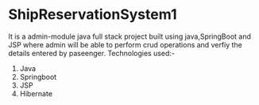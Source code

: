 # ShipReservationSystem1
It is a admin-module java full stack project built using java,SpringBoot and JSP where admin will be able to perform crud operations and verfiy the details entered by paseenger.
Technologies used:-
1. Java
2. Springboot
3. JSP
4. Hibernate

